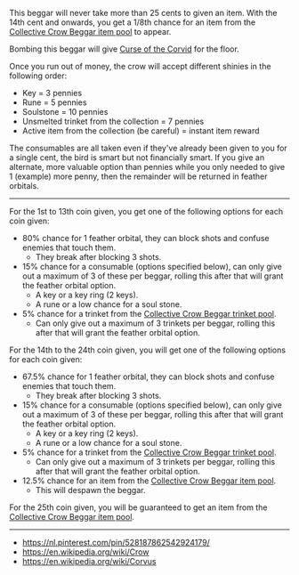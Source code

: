 This beggar will never take more than 25 cents to given an item.
With the 14th cent and onwards, you get a 1/8th chance for an item from the [Collective Crow Beggar item pool](item_pool.md) to appear.

Bombing this beggar will give [Curse of the Corvid](/docs/curses/Curse%20of%20Corvus/idea.md) for the floor.

Once you run out of money, the crow will accept different shinies in the following order:
- Key = 3 pennies
- Rune = 5 pennies
- Soulstone = 10 pennies
- Unsmelted trinket from the collection = 7 pennies
- Active item from the collection (be careful) = instant item reward

The consumables are all taken even if they've already been given to you for a single cent, the bird is smart but not financially smart.
If you give an alternate, more valuable option than pennies while you only needed to give 1 (example) more penny, then the remainder will be returned in feather orbitals.

---

For the 1st to 13th coin given, you get one of the following options for each coin given:

- 80% chance for 1 feather orbital, they can block shots and confuse enemies that touch them.
  - They break after blocking 3 shots.
- 15% chance for a consumable (options specified below), can only give out a maximum of 3 of these per beggar, rolling this after that will grant the feather orbital option.
  - A key or a key ring (2 keys).
  - A rune or a low chance for a soul stone.
- 5% chance for a trinket from the [Collective Crow Beggar trinket pool](trinket_pool.md).
  - Can only give out a maximum of 3 trinkets per beggar, rolling this after that will grant the feather orbital option.


For the 14th to the 24th coin given, you will get one of the following options for each coin given:

- 67.5% chance for 1 feather orbital, they can block shots and confuse enemies that touch them.
  - They break after blocking 3 shots.
- 15% chance for a consumable (options specified below), can only give out a maximum of 3 of these per beggar, rolling this after that will grant the feather orbital option.
  - A key or a key ring (2 keys).
  - A rune or a low chance for a soul stone.
- 5% chance for a trinket from the [Collective Crow Beggar trinket pool](trinket_pool.md).
  - Can only give out a maximum of 3 trinkets per beggar, rolling this after that will grant the feather orbital option.
- 12.5% chance for an item from the [Collective Crow Beggar item pool](item_pool.md).
  - This will despawn the beggar.

For the 25th coin given, you will be guaranteed to get an item from the [Collective Crow Beggar item pool](item_pool.md).

---

- https://nl.pinterest.com/pin/528187862542924179/
- https://en.wikipedia.org/wiki/Crow
- https://en.wikipedia.org/wiki/Corvus